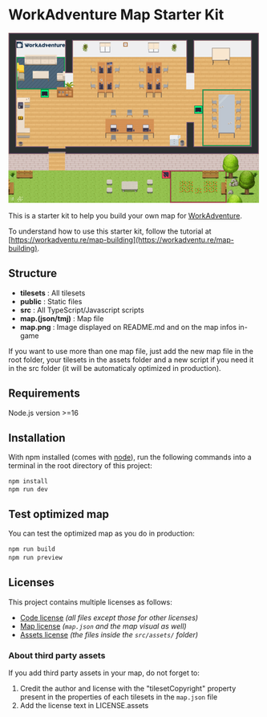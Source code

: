 # WorkAdventure Map Starter Kit

![map](./map.png)

This is a starter kit to help you build your own map for [WorkAdventure](https://workadventu.re).

To understand how to use this starter kit, follow the tutorial at [https://workadventu.re/map-building](https://workadventu.re/map-building).

## Structure
* **tilesets** : All tilesets
* **public** : Static files
* **src** : All TypeScript/Javascript scripts
* **map.(json/tmj)** : Map file
* **map.png** : Image displayed on README.md and on the map infos in-game

If you want to use more than one map file, just add the new map file in the root folder, your tilesets in the assets folder and a new script if you need it in the src folder (it will be automaticaly optimized in production).

## Requirements

Node.js version >=16

## Installation

With npm installed (comes with [node](https://nodejs.org/en/)), run the following commands into a terminal in the root directory of this project:

```shell
npm install
npm run dev
```

## Test optimized map
You can test the optimized map as you do in production:
```sh
npm run build
npm run preview
```

## Licenses

This project contains multiple licenses as follows:

* [Code license](./LICENSE.code) *(all files except those for other licenses)*
* [Map license](./LICENSE.map) *(`map.json` and the map visual as well)*
* [Assets license](./LICENSE.assets) *(the files inside the `src/assets/` folder)*

### About third party assets

If you add third party assets in your map, do not forget to:
1. Credit the author and license with the "tilesetCopyright" property present in the properties of each tilesets in the `map.json` file
2. Add the license text in LICENSE.assets
